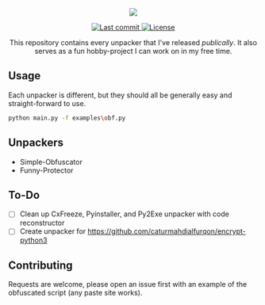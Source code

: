 <div align="center">
    <img src="https://i.imgur.com/WS1DgYi.png"/>
    <p>
      <a href="https://github.com/iclapcheeks/Straight/pulse">
        <img alt="Last commit" src="https://img.shields.io/github/last-commit/lunarvim/LunarVim"/>
      </a>
      <a href="https://github.com/iclapcheeks/Straight/blob/main/LICENSE">
        <img src="https://img.shields.io/github/license/iclapcheeks/Straight?style=flat-square&logo=GNU&label=License" alt="License">
      </a>
    </p>
    This repository contains every unpacker that I've released <i>publically</i>. It also serves as a fun hobby-project I can work on in my free time.
</div>

## Usage
Each unpacker is different, but they should all be generally easy and straight-forward to use.

```bash
python main.py -f examples\obf.py
```

## Unpackers
- Simple-Obfuscator
- Funny-Protector

## To-Do
- [ ] Clean up CxFreeze, Pyinstaller, and Py2Exe unpacker with code reconstructor
- [ ] Create unpacker for https://github.com/caturmahdialfurqon/encrypt-python3

## Contributing
Requests are welcome, please open an issue first with an example of the obfuscated script (any paste site works).
